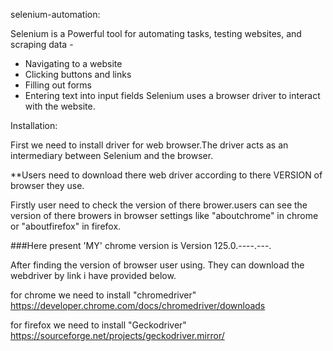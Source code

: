 selenium-automation:

Selenium is a Powerful tool for automating tasks, testing websites, and scraping data -
* Navigating to a website
* Clicking buttons and links
* Filling out forms
* Entering text into input fields
Selenium uses a browser driver to interact with the website.

Installation:

First we need to install driver for web browser.The driver acts as an intermediary between Selenium and the browser.

**Users need to download there web driver according to there VERSION of browser they use.

Firstly user need to check the version of there brower.users can see the version of there browers in browser settings like "aboutchrome" in chrome or "aboutfirefox" in firefox.

###Here present 'MY' chrome version is Version 125.0.----.---.

After finding the version of browser user using. They can download the webdriver by link i have provided below.

for chrome we need to install "chromedriver"     https://developer.chrome.com/docs/chromedriver/downloads

for firefox we need to install "Geckodriver"     https://sourceforge.net/projects/geckodriver.mirror/





